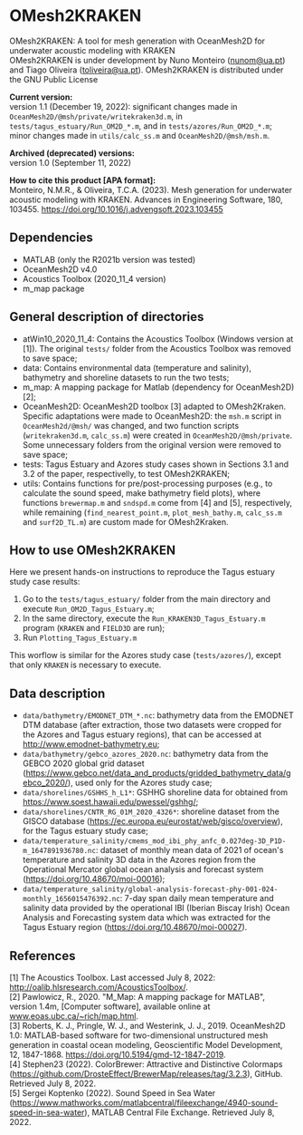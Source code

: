 # OMesh2KRAKEN

OMesh2KRAKEN: A tool for mesh generation with OceanMesh2D for underwater acoustic modeling with KRAKEN <br />
OMesh2KRAKEN is under development by Nuno Monteiro (nunom@ua.pt) and Tiago Oliveira (toliveira@ua.pt). OMesh2KRAKEN is distributed under the GNU Public License

**Current version:** <br />
version 1.1 (December 19, 2022): significant changes made in ```OceanMesh2D/@msh/private/writekraken3d.m```, in ```tests/tagus_estuary/Run_OM2D_*.m```, and in ```tests/azores/Run_OM2D_*.m```; minor changes made in ```utils/calc_ss.m``` and ```OceanMesh2D/@msh/msh.m```.

**Archived (deprecated) versions:** <br />
version 1.0 (September 11, 2022)

**How to cite this product [APA format]:** <br />
Monteiro, N.M.R., & Oliveira, T.C.A. (2023). Mesh generation for underwater acoustic modeling with KRAKEN. Advances in Engineering Software, 180, 103455. https://doi.org/10.1016/j.advengsoft.2023.103455

## Dependencies
 * MATLAB (only the R2021b version was tested)
 * OceanMesh2D v4.0
 * Acoustics Toolbox (2020_11_4 version)
 * m_map package

## General description of directories
 * atWin10_2020_11_4: Contains the Acoustics Toolbox (Windows version at [1]). The original ```tests/``` folder from the Acoustics Toolbox was removed to save space;
 * data: Contains environmental data (temperature and salinity), bathymetry and shoreline datasets to run the two tests;
 * m_map: A mapping package for Matlab (dependency for OceanMesh2D) [2];
 * OceanMesh2D: OceanMesh2D toolbox [3] adapted to OMesh2Kraken. Specific adaptations were made to OceanMesh2D: the ```msh.m``` script in ```OceanMesh2d/@msh/``` was changed, and two function scripts (```writekraken3d.m```, ```calc_ss.m```) were created in ```OceanMesh2D/@msh/private```. Some unnecessary folders from the original version were removed to save space;
 * tests: Tagus Estuary and Azores study cases shown in Sections 3.1 and 3.2 of the paper, respectivelly, to test OMesh2KRAKEN;
 * utils: Contains functions for pre/post-processing purposes (e.g., to calculate the sound speed, make bathymetry field plots), where functions ```brewermap.m``` and ```sndspd.m``` come from [4] and [5], respectively, while remaining (```find_nearest_point.m```, ```plot_mesh_bathy.m```, ```calc_ss.m``` and ```surf2D_TL.m```) are custom made for OMesh2Kraken.

## How to use OMesh2KRAKEN
Here we present hands-on instructions to reproduce the Tagus estuary study case results:
1. Go to the ```tests/tagus_estuary/``` folder from the main directory and execute ```Run_OM2D_Tagus_Estuary.m```;
2. In the same directory, execute the ```Run_KRAKEN3D_Tagus_Estuary.m``` program (```KRAKEN``` and ```FIELD3D``` are run);
3. Run ```Plotting_Tagus_Estuary.m```
    
This worflow is similar for the Azores study case (```tests/azores/```), except that only ```KRAKEN``` is necessary to execute.

## Data description
 * ```data/bathymetry/EMODNET_DTM_*.nc```: bathymetry data from the EMODNET DTM database (after extraction, those two datasets were cropped for the Azores and Tagus estuary regions), that can be accessed at http://www.emodnet-bathymetry.eu;
 * ```data/bathymetry/gebco_azores_2020.nc```: bathymetry data from the GEBCO 2020 global grid dataset (https://www.gebco.net/data_and_products/gridded_bathymetry_data/gebco_2020/), used only for the Azores study case;
 * ```data/shorelines/GSHHS_h_L1*```: GSHHG shoreline data for obtained from https://www.soest.hawaii.edu/pwessel/gshhg/;
 * ```data/shorelines/CNTR_RG_01M_2020_4326*```: shoreline dataset from the GISCO database (https://ec.europa.eu/eurostat/web/gisco/overview), for the Tagus estuary study case;
 * ```data/temperature_salinity/cmems_mod_ibi_phy_anfc_0.027deg-3D_P1D-m_1647891936780.nc```: dataset of monthly mean data of 2021 of ocean's temperature and salinity 3D data in the Azores region from the Operational Mercator global ocean analysis and forecast system (https://doi.org/10.48670/moi-00016);
 * ```data/temperature_salinity/global-analysis-forecast-phy-001-024-monthly_1656015476392.nc```: 7-day span daily mean temperature and salinity data provided by the operational IBI (Iberian Biscay Irish) Ocean Analysis and Forecasting system data which was extracted for the Tagus Estuary region (https://doi.org/10.48670/moi-00027).

## References

[1] The Acoustics Toolbox. Last accessed July 8, 2022: http://oalib.hlsresearch.com/AcousticsToolbox/. <br />
[2] Pawlowicz, R., 2020. "M_Map: A mapping package for MATLAB", version 1.4m, [Computer software], available online at www.eoas.ubc.ca/~rich/map.html. <br />
[3] Roberts, K. J., Pringle, W. J., and Westerink, J. J., 2019. OceanMesh2D 1.0: MATLAB-based software for two-dimensional unstructured mesh generation in coastal ocean modeling, Geoscientific Model Development, 12, 1847-1868. https://doi.org/10.5194/gmd-12-1847-2019. <br />
[4] Stephen23 (2022). ColorBrewer: Attractive and Distinctive Colormaps (https://github.com/DrosteEffect/BrewerMap/releases/tag/3.2.3), GitHub. Retrieved July 8, 2022. <br />
[5] Sergei Koptenko (2022). Sound Speed in Sea Water (https://www.mathworks.com/matlabcentral/fileexchange/4940-sound-speed-in-sea-water), MATLAB Central File Exchange. Retrieved July 8, 2022.
